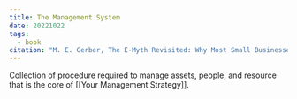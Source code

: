 ```yaml
---
title: The Management System
date: 20221022
tags:
  - book
citation: "M. E. Gerber, The E-Myth Revisited: Why Most Small Businesses Don’t Work and What to Do About It. Harper Collins, 2009."
---
```

Collection of procedure required to manage assets, people, and resource that is the core of [[Your Management Strategy]].